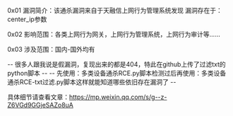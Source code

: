 
0x01
漏洞简介：该通杀漏洞来自于天融信上网行为管理系统发现
漏洞存在于：center_ip参数



0x02
影响范围：各类上网行为网关，上网行为管理系统，上网行为审计等......

0x03
涉及范围：国内-国外均有


-- 很多人跟我说是假漏洞，复现出来的都是404，特此在github上传了过滤txt的python脚本 --
-- 先使用：多类设备通杀RCE.py脚本检测过后再使用：多类设备通杀RCE-txt过滤.py脚本这样就能知道哪些依旧存在漏洞了 --

具体细节请查看文章：https://mp.weixin.qq.com/s/g--z-Z6VGd9GGjeSAZo8uA
